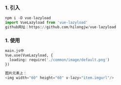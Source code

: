 ### 1. 引入
```python
npm i -D vue-lazyload
import VueLazyload from 'vue-lazyload'
github网址：https://github.com/hilongjw/vue-lazyload
```
### 1. 使用
```python
main.js中
Vue.use(VueLazyload, {
  loading: require('./common/image/default.png')
})

图片元素上：
<img width="60" height="60" v-lazy="item.imgurl"/>
```